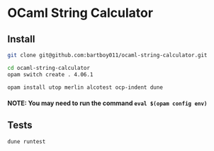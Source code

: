 # OCaml String Calculator

## Install
```bash
git clone git@github.com:bartboy011/ocaml-string-calculator.git

cd ocaml-string-calculator
opam switch create . 4.06.1

opam install utop merlin alcotest ocp-indent dune
```

#### NOTE: You may need to run the command `eval $(opam config env)`

## Tests
```bash
dune runtest
```
